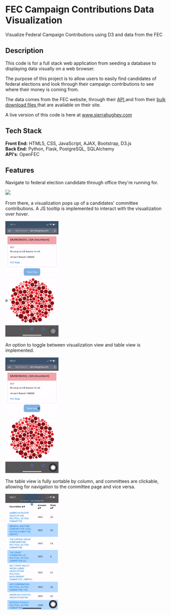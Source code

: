 # FEC Campaign Contributions Data Visualization

Visualize Federal Campaign Contributions using D3 and data from the FEC

## Description

This code is for a full stack web application from seeding a database to displaying data visually on a web browser. 

The purpose of this project is to allow users to easily find candidates of federal elections and look through their campaign contributions to see where their money is coming from.

The data comes from the FEC website, through their <a href="https://api.open.fec.gov/developers/" target="_blank" rel="noopener">API <a/>and from their <a href="https://www.fec.gov/data/browse-data/?tab=bulk-data" target="_blank" rel="noopener">bulk download files </a>that are available on their site.


A live version of this code is here at www.sierrahughey.com

## Tech Stack

__Front End:__ HTML5, CSS, JavaScript, AJAX, Bootstrap, D3.js<br>
__Back End:__ Python, Flask, PostgreSQL, SQLAlchemy<br>
__API's__: OpenFEC<br>

## Features

Navigate to federal election candidate through office they're running for.

<img width="33%" src="/img/navigate-to-candidate.gif">

From there, a visualization pops up of a candidates' committee contributions. A JS tooltip is implemented to interact with the visualization over hover. 

<img width="33%" src="/img/vis-popup.gif">

An option to toggle between visualization view and table view is implemented. 

<img width="33%" src="/img/toggle-view.gif">

The table view is fully sortable by column, and committees are clickable, allowing for navigation to the committee page and vice versa.

<img width="33%" src="/img/sort.gif">
